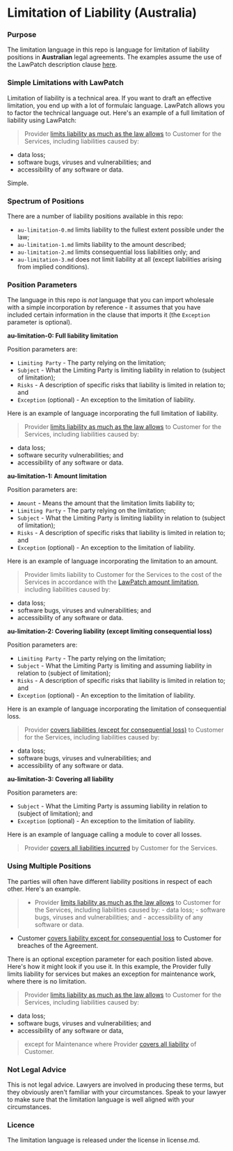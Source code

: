 # Limitation of Liability (Australia)

### Purpose

The limitation language in this repo is language for limitation of liability positions in **Australian** legal agreements.  The examples assume the use of the LawPatch description clause <a href="https://github.com/lawpatch/lawpatch-docs" target="_blank">here</a>.

### Simple Limitations with LawPatch

Limitation of liability is a technical area.  If you want to draft an effective limitation, you end up with a lot of formulaic language.  LawPatch allows you to factor the technical language out.  Here's an example of a full limitation of liability using LawPatch:

> Provider <a href="https://github.com/lawpatch/au-limitation/blob/90bb197e3299a4025af8c3db50e33b3f291e66a2/au-limitation-0.md" target="_blank">limits liability as much as the law allows</a> to Customer for the Services, including liabilities caused by:
- data loss;
- software bugs, viruses and vulnerabilities; and
- accessibility of any software or data.

Simple.

### Spectrum of Positions

There are a number of liability positions available in this repo:

- `au-limitation-0.md` limits liability to the fullest extent possible under the law;
- `au-limitation-1.md` limits liability to the amount described;
- `au-limitation-2.md` limits consequential loss liabilities only; and
- `au-limitation-3.md` does not limit liability at all (except liabilities arising from implied conditions).

### Position Parameters

The language in this repo is *not* language that you can import wholesale with a simple incorporation by reference - it assumes that you have included certain information in the clause that imports it (the `Exception` parameter is optional).

**au-limitation-0: Full liability limitation**

Position parameters are:

- `Limiting Party` - The party relying on the limitation;
- `Subject` - What the Limiting Party is limiting liability in relation to (subject of limitation);
- `Risks` - A description of specific risks that liability is limited in relation to; and
- `Exception` (optional) - An exception to the limitation of liability.

Here is an example of language incorporating the full limitation of liability.

> Provider <a href="https://github.com/lawpatch/au-limitation/blob/90bb197e3299a4025af8c3db50e33b3f291e66a2/au-limitation-0.md" target="_blank">limits liability as much as the law allows</a> to Customer for the Services, including liabilities caused by:
- data loss;
- software security vulnerabilities; and
- accessibility of any software or data.

**au-limitation-1: Amount limitation**

Position parameters are:

- `Amount` - Means the amount that the limitation limits liability to;
- `Limiting Party` - The party relying on the limitation;
- `Subject` - What the Limiting Party is limiting liability in relation to (subject of limitation);
- `Risks` - A description of specific risks that liability is limited in relation to; and
- `Exception` (optional) - An exception to the limitation of liability.

Here is an example of language incorporating the limitation to an amount.

> Provider limits liability to Customer for the Services to the cost of the Services in accordance with the <a href="https://github.com/lawpatch/au-limitation/blob/90bb197e3299a4025af8c3db50e33b3f291e66a2/au-limitation-1.md" target="_blank">LawPatch amount limitation</a>, including liabilities caused by:
- data loss;
- software bugs, viruses and vulnerabilities; and
- accessibility of any software or data.

**au-limitation-2: Covering liability (except limiting consequential loss)**

Position parameters are:

- `Limiting Party` - The party relying on the limitation;
- `Subject` - What the Limiting Party is limiting and assuming liability in relation to (subject of limitation);
- `Risks` - A description of specific risks that liability is limited in relation to; and
- `Exception` (optional) - An exception to the limitation of liability.

Here is an example of language incorporating the limitation of consequential loss.

> Provider <a href="https://github.com/lawpatch/au-limitation/blob/90bb197e3299a4025af8c3db50e33b3f291e66a2/au-limitation-2.md" target="_blank">covers liabilities (except for consequential loss)</a> to Customer for the Services, including liabilities caused by:
- data loss;
- software bugs, viruses and vulnerabilities; and
- accessibility of any software or data.

**au-limitation-3: Covering all liability**

Position parameters are:

- `Subject` - What the Limiting Party is assuming liability in relation to (subject of limitation); and
- `Exception` (optional) - An exception to the limitation of liability.

Here is an example of language calling a module to cover all losses.

> Provider <a href="https://github.com/lawpatch/au-limitation/blob/90bb197e3299a4025af8c3db50e33b3f291e66a2/au-limitation-3.md" target="_blank">covers all liabilities incurred</a> by Customer for the Services.

### Using Multiple Positions

The parties will often have different liability positions in respect of each other.  Here's an example.

> - Provider <a href="https://github.com/lawpatch/au-limitation/blob/90bb197e3299a4025af8c3db50e33b3f291e66a2/au-limitation-0.md" target="_blank">limits liability as much as the law allows</a> to Customer for the Services, including liabilities caused by:
    - data loss;
    - software bugs, viruses and vulnerabilities; and
    - accessibility of any software or data.
- Customer <a href="https://github.com/lawpatch/au-limitation/blob/90bb197e3299a4025af8c3db50e33b3f291e66a2/au-limitation-2.md" target="_blank">covers liability except for consequential loss</a> to Customer for breaches of the Agreement.

There is an optional exception parameter for each position listed above. Here's how it might look if you use it.  In this example, the Provider fully limits liability for services but makes an exception for maintenance work, where there is no limitation.

> Provider <a href="https://github.com/lawpatch/au-limitation/blob/90bb197e3299a4025af8c3db50e33b3f291e66a2/au-limitation-0.md" target="_blank">limits liability as much as the law allows</a> to Customer for the Services, including liabilities caused by:
- data loss;
- software bugs, viruses and vulnerabilities; and
- accessibility of any software or data,

> except for Maintenance where Provider <a href="https://github.com/lawpatch/au-limitation/blob/90bb197e3299a4025af8c3db50e33b3f291e66a2/au-limitation-3.md" target="_blank">covers all liability</a> of Customer.

### Not Legal Advice

This is not legal advice.  Lawyers are involved in producing these terms, but they obviously aren't familiar with your circumstances.  Speak to your lawyer to make sure that the limitation language is well aligned with your circumstances.

### Licence

The limitation language is released under the license in license.md.


